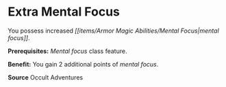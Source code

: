 ﻿---
cssclass: [feats]

---
# Extra Mental Focus

You possess increased _[[items/Armor Magic Abilities/Mental Focus|mental focus]]_.

**Prerequisites:** _Mental focus_ class feature.

**Benefit:** You gain 2 additional points of _mental focus_.

**Source** Occult Adventures